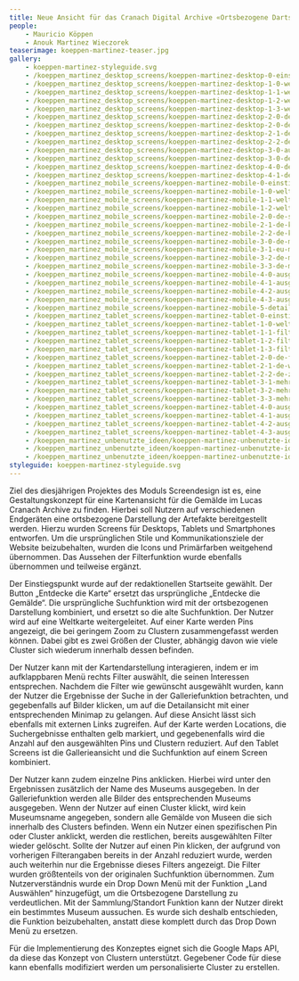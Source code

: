 ```yaml
---
title: Neue Ansicht für das Cranach Digital Archive «Ortsbezogene Dartstellung der Artefakte»
people:
    - Mauricio Köppen
    - Anouk Martinez Wieczorek
teaserimage: koeppen-martinez-teaser.jpg
gallery:
    - koeppen-martinez-styleguide.svg
    - /koeppen_martinez_desktop_screens/koeppen-martinez-desktop-0-einstiegspunkt.webp
    - /koeppen_martinez_desktop_screens/koeppen-martinez-desktop-1-0-weltkarte.webp
    - /koeppen_martinez_desktop_screens/koeppen-martinez-desktop-1-1-weltkarte-zoom.webp
    - /koeppen_martinez_desktop_screens/koeppen-martinez-desktop-1-2-weltkarte-suche.webp
    - /koeppen_martinez_desktop_screens/koeppen-martinez-desktop-1-3-weltkarte-gallerie.webp
    - /koeppen_martinez_desktop_screens/koeppen-martinez-desktop-2-0-de-gallerie-filter.webp
    - /koeppen_martinez_desktop_screens/koeppen-martinez-desktop-2-0-de-suche.webp
    - /koeppen_martinez_desktop_screens/koeppen-martinez-desktop-2-1-de-suche-alternativ.webp
    - /koeppen_martinez_desktop_screens/koeppen-martinez-desktop-2-2-de-suche-filter.webp
    - /koeppen_martinez_desktop_screens/koeppen-martinez-desktop-3-0-ausgewaehltes-museum-suche.webp
    - /koeppen_martinez_desktop_screens/koeppen-martinez-desktop-3-0-desktop-ausgewaehltes-museum-gallerie.webp
    - /koeppen_martinez_desktop_screens/koeppen-martinez-desktop-4-0-detailansicht.webp
    - /koeppen_martinez_desktop_screens/koeppen-martinez-desktop-4-1-detailansicht.webp
    - /koeppen_martinez_mobile_screens/koeppen-martinez-mobile-0-einstiegspunkt.webp
    - /koeppen_martinez_mobile_screens/koeppen-martinez-mobile-1-0-weltkarte.webp
    - /koeppen_martinez_mobile_screens/koeppen-martinez-mobile-1-1-weltkarte-suche.webp
    - /koeppen_martinez_mobile_screens/koeppen-martinez-mobile-1-2-weltkarte-gallerie.webp
    - /koeppen_martinez_mobile_screens/koeppen-martinez-mobile-2-0-de-suche.webp
    - /koeppen_martinez_mobile_screens/koeppen-martinez-mobile-2-1-de-karte.webp
    - /koeppen_martinez_mobile_screens/koeppen-martinez-mobile-2-2-de-karte-zoom.webp
    - /koeppen_martinez_mobile_screens/koeppen-martinez-mobile-3-0-de-mehrere-filter-suche.webp
    - /koeppen_martinez_mobile_screens/koeppen-martinez-mobile-3-1-eu-mehrere-filter.webp
    - /koeppen_martinez_mobile_screens/koeppen-martinez-mobile-3-2-de-mehrere-filter.webp
    - /koeppen_martinez_mobile_screens/koeppen-martinez-mobile-3-3-de-mehrere-filter-gallerie.webp
    - /koeppen_martinez_mobile_screens/koeppen-martinez-mobile-4-0-ausgewaehlter-pin.webp
    - /koeppen_martinez_mobile_screens/koeppen-martinez-mobile-4-1-ausgewaehlter-pin-gallerie.webp
    - /koeppen_martinez_mobile_screens/koeppen-martinez-mobile-4-2-ausgewaehlter-cluster.webp
    - /koeppen_martinez_mobile_screens/koeppen-martinez-mobile-4-3-ausgewaehlter-cluster-gallerie.webp
    - /koeppen_martinez_mobile_screens/koeppen-martinez-mobile-5-detailseite.webp
    - /koeppen_martinez_tablet_screens/koeppen-martinez-tablet-0-einstiegsseite.webp
    - /koeppen_martinez_tablet_screens/koeppen-martinez-tablet-1-0-weltkarte.webp
    - /koeppen_martinez_tablet_screens/koeppen-martinez-tablet-1-1-filter.webp
    - /koeppen_martinez_tablet_screens/koeppen-martinez-tablet-1-2-filter-alternativ.webp
    - /koeppen_martinez_tablet_screens/koeppen-martinez-tablet-1-3-filter-alternativ.webp
    - /koeppen_martinez_tablet_screens/koeppen-martinez-tablet-2-0-de-filter.webp
    - /koeppen_martinez_tablet_screens/koeppen-martinez-tablet-2-1-de-weltkarte.webp
    - /koeppen_martinez_tablet_screens/koeppen-martinez-tablet-2-2-de-zoom.webp
    - /koeppen_martinez_tablet_screens/koeppen-martinez-tablet-3-1-mehrere-filter.webp
    - /koeppen_martinez_tablet_screens/koeppen-martinez-tablet-3-2-mehrere-filter-karte.webp
    - /koeppen_martinez_tablet_screens/koeppen-martinez-tablet-3-3-mehrere-filter-de.webp
    - /koeppen_martinez_tablet_screens/koeppen-martinez-tablet-4-0-ausgewaehlter-pin.webp
    - /koeppen_martinez_tablet_screens/koeppen-martinez-tablet-4-1-ausgewaehlter-pin-karte.webp
    - /koeppen_martinez_tablet_screens/koeppen-martinez-tablet-4-2-ausgewaehlter-cluster.webp
    - /koeppen_martinez_tablet_screens/koeppen-martinez-tablet-4-3-ausgewaehlter-cluster-karte.webp
    - /koeppen_martinez_unbenutzte_ideen/koeppen-martinez-unbenutzte-ideen-dynamische-cluster.webp
    - /koeppen_martinez_unbenutzte_ideen/koeppen-martinez-unbenutzte-ideen-heatmap.webp
    - /koeppen_martinez_unbenutzte_ideen/koeppen-martinez-unbenutzte-ideen-ohne-cluster.webp
styleguide: koeppen-martinez-styleguide.svg
---
```


Ziel des diesjährigen Projektes des Moduls Screendesign ist es, eine Gestaltungskonzept für eine Kartenansicht für die Gemälde im Lucas Cranach Archive zu finden. Hierbei soll Nutzern auf verschiedenen Endgeräten eine ortsbezogene Darstellung der Artefakte bereitgestellt werden. Hierzu wurden Screens für Desktops, Tablets und Smartphones entworfen. Um die ursprünglichen Stile und Kommunikationsziele der Website beizubehalten, wurden die Icons und Primärfarben weitgehend übernommen. Das Aussehen der Filterfunktion wurde ebenfalls übernommen und teilweise ergänzt.


Der Einstiegspunkt wurde auf der redaktionellen Startseite gewählt. Der Button „Entdecke die Karte“ ersetzt das ursprüngliche „Entdecke die Gemälde“. Die ursprüngliche Suchfunktion wird mit der ortsbezogenen Darstellung kombiniert, und ersetzt so die alte Suchfunktion.
Der Nutzer wird auf eine Weltkarte weitergeleitet. Auf einer Karte werden Pins angezeigt, die bei geringem Zoom zu Clustern zusammengefasst werden können. Dabei gibt es zwei Größen der Cluster, abhängig davon wie viele Cluster sich wiederum innerhalb dessen befinden.


Der Nutzer kann mit der Kartendarstellung interagieren, indem er im aufklappbaren Menü rechts Filter auswählt, die seinen Interessen entsprechen. Nachdem die Filter wie gewünscht ausgewählt wurden, kann der Nutzer die Ergebnisse der Suche in der Galleriefunktion betrachten, und gegebenfalls auf Bilder klicken, um auf die Detailansicht mit einer entsprechenden Minimap zu gelangen. Auf diese Ansicht lässt sich ebenfalls mit externen Links zugreifen. Auf der Karte werden Locations, die Suchergebnisse enthalten gelb markiert, und gegebenenfalls wird die Anzahl auf den ausgewählten Pins und Clustern reduziert.
Auf den Tablet Screens ist die Gallerieansicht und die Suchfunktion auf einem Screen kombiniert.


Der Nutzer kann zudem einzelne Pins anklicken. Hierbei wird unter den Ergebnissen zusätzlich der Name des Museums ausgegeben. In der Galleriefunktion werden alle Bilder des entsprechenden Museums ausgegeben. Wenn der Nutzer auf einen Cluster klickt, wird kein Museumsname angegeben, sondern alle Gemälde von Museen die sich innerhalb des Clusters befinden.
Wenn ein Nutzer einen spezifischen Pin oder Cluster anklickt, werden die restlichen, bereits ausgewählten Filter wieder gelöscht. Sollte der Nutzer auf einen Pin klicken, der aufgrund von vorherigen Filterangaben bereits in der Anzahl reduziert wurde, werden auch weiterhin nur die Ergebnisse dieses Filters angezeigt. 
Die Filter wurden größtenteils von der originalen Suchfunktion übernommen. Zum Nutzerverständnis wurde ein Drop Down Menü mit der Funktion „Land Auswählen“ hinzugefügt, um die Ortsbezogene Darstellung zu verdeutlichen. Mit der Sammlung/Standort Funktion kann der Nutzer direkt ein bestimmtes Museum aussuchen. Es wurde sich deshalb entschieden, die Funktion beizubehalten, anstatt diese komplett durch das Drop Down Menü zu ersetzen.


Für die Implementierung des Konzeptes eignet sich die Google Maps API, da diese das Konzept von Clustern unterstützt. Gegebener Code für diese kann ebenfalls modifiziert werden um personalisierte Cluster zu erstellen.
